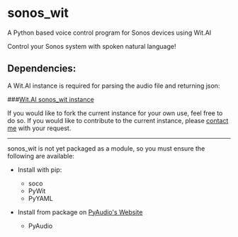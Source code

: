 sonos_wit
=========

A Python based voice control program for Sonos devices using Wit.AI

Control your Sonos system with spoken natural language!

Dependencies:
-------------

A Wit.AI instance is required for parsing the audio file and returning json:

###[Wit.AI sonos_wit instance](http://wit.ai/legomaniac/sonos_wit)

If you would like to fork the current instance for your own use, feel free to do so. If you would like to contribute to the current instance, please [contact me](mailto:jamesblazicevich@gmail.com) with your request.

--------------
sonos_wit is not yet packaged as a module, so you must ensure the following are available:

- Install with pip:
  - soco
  - PyWit
  - PyYAML

- Install from package on [PyAudio's Website](http://people.csail.mit.edu/hubert/pyaudio/)
  - PyAudio

